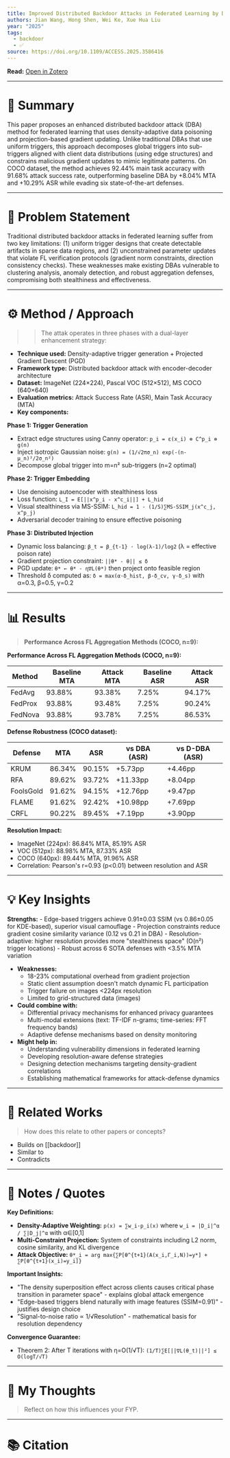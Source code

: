 ```yaml
---
title: Improved Distributed Backdoor Attacks in Federated Learning by Density-Adaptive Data Poisoning and Projection-Based Gradient Updating
authors: Jian Wang, Hong Shen, Wei Ke, Xue Hua Liu
year: "2025"
tags:
  - backdoor
  - ✅
source: https://doi.org/10.1109/ACCESS.2025.3586416
---
```

**Read:** [Open in Zotero](zotero://select/items/2_BXPYGPNE)

---

# 🧠 Summary
This paper proposes an enhanced distributed backdoor attack (DBA) method for federated learning that uses density-adaptive data poisoning and projection-based gradient updating. Unlike traditional DBAs that use uniform triggers, this approach decomposes global triggers into sub-triggers aligned with client data distributions (using edge structures) and constrains malicious gradient updates to mimic legitimate patterns. On COCO dataset, the method achieves 92.44% main task accuracy with 91.68% attack success rate, outperforming baseline DBA by +8.04% MTA and +10.29% ASR while evading six state-of-the-art defenses.


---

# 🎯 Problem Statement
Traditional distributed backdoor attacks in federated learning suffer from two key limitations: (1) uniform trigger designs that create detectable artifacts in sparse data regions, and (2) unconstrained parameter updates that violate FL verification protocols (gradient norm constraints, direction consistency checks). These weaknesses make existing DBAs vulnerable to clustering analysis, anomaly detection, and robust aggregation defenses, compromising both stealthiness and effectiveness.

---

# ⚙️ Method / Approach
>>The attak operates in three phases with a dual-layer enhancement strategy:

- **Technique used:** Density-adaptive trigger generation + Projected Gradient Descent (PGD)
- **Framework type:** Distributed backdoor attack with encoder-decoder architecture
- **Dataset:** ImageNet (224×224), Pascal VOC (512×512), MS COCO (640×640)
- **Evaluation metrics:** Attack Success Rate (ASR), Main Task Accuracy (MTA)
- **Key components:**

**Phase 1: Trigger Generation**

- Extract edge structures using Canny operator: `p_i = ε(x_i) ⊗ C^p_i ⊗ g(n)`
- Inject isotropic Gaussian noise: `g(n) = (1/√2πσ_n) exp(-(n-μ_n)²/2σ_n²)`
- Decompose global trigger into m=n² sub-triggers (n=2 optimal)

**Phase 2: Trigger Embedding**

- Use denoising autoencoder with stealthiness loss
- Loss function: `L_I = E[||x^p_i - x^c_i||] + L_hid`
- Visual stealthiness via MS-SSIM: `L_hid = 1 - (1/S)∑MS-SSIM_j(x^c_j, x^p_j)`
- Adversarial decoder training to ensure effective poisoning

**Phase 3: Distributed Injection**

- Dynamic loss balancing: `β_t = β_{t-1} · log(λ-1)/log2` (λ = effective poison rate)
- Gradient projection constraint: `||θ* - θ|| ≤ δ`
- PGD update: `θ* ← θ* - η∇L(θ*)` then project onto feasible region
- Threshold δ computed as: `δ = max(α·δ_hist, β·δ_cv, γ·δ_s)` with α=0.3, β=0.5, γ=0.2

---

# 📊 Results

>**Performance Across FL Aggregation Methods (COCO, n=9):**

**Performance Across FL Aggregation Methods (COCO, n=9):**

|Method|Baseline MTA|Attack MTA|Baseline ASR|Attack ASR|
|---|---|---|---|---|
|FedAvg|93.88%|93.38%|7.25%|94.17%|
|FedProx|93.88%|93.48%|7.25%|90.24%|
|FedNova|93.88%|93.78%|7.25%|86.53%|

**Defense Robustness (COCO dataset):**

|Defense|MTA|ASR|vs DBA (ASR)|vs D-DBA (ASR)|
|---|---|---|---|---|
|KRUM|86.34%|90.15%|+5.73pp|+4.46pp|
|RFA|89.62%|93.72%|+11.33pp|+8.04pp|
|FoolsGold|91.62%|94.15%|+12.76pp|+9.47pp|
|FLAME|91.62%|92.42%|+10.98pp|+7.69pp|
|CRFL|90.22%|89.45%|+7.19pp|+3.90pp|
**Resolution Impact:**

- ImageNet (224px): 86.84% MTA, 85.19% ASR
- VOC (512px): 88.98% MTA, 87.33% ASR
- COCO (640px): 89.44% MTA, 91.96% ASR
- Correlation: Pearson's r=0.93 (p<0.01) between resolution and ASR

---

# 💡 Key Insights
**Strengths:**
    - Edge-based triggers achieve 0.91±0.03 SSIM (vs 0.86±0.05 for KDE-based), superior visual camouflage
    - Projection constraints reduce gradient cosine similarity variance (0.12 vs 0.21 in DBA)
    - Resolution-adaptive: higher resolution provides more "stealthiness space" (O(n²) trigger locations)
    - Robust across 6 SOTA defenses with <3.5% MTA variation
- **Weaknesses:**
    - 18-23% computational overhead from gradient projection
    - Static client assumption doesn't match dynamic FL participation
    - Trigger failure on images <224px resolution
    - Limited to grid-structured data (images)
- **Could combine with:**
    - Differential privacy mechanisms for enhanced privacy guarantees
    - Multi-modal extensions (text: TF-IDF n-grams; time-series: FFT frequency bands)
    - Adaptive defense mechanisms based on density monitoring
- **Might help in:**
    - Understanding vulnerability dimensions in federated learning
    - Developing resolution-aware defense strategies
    - Designing detection mechanisms targeting density-gradient correlations
    - Establishing mathematical frameworks for attack-defense dynamics

---

# 🧩 Related Works
> How does this relate to other papers or concepts?

- Builds on [[backdoor]]
- Similar to 
- Contradicts 

---

# 💬 Notes / Quotes

**Key Definitions:**

- **Density-Adaptive Weighting:** `p(x) = ∑w_i·p_i(x)` where `w_i = |D_i|^α / ∑|D_j|^α` with α∈[0,1]
- **Multi-Constraint Projection:** System of constraints including L2 norm, cosine similarity, and KL divergence
- **Attack Objective:** `θ*_i = arg max{∑P[θ^{t+1}(A(x_i,Γ_i,N))=y*] + ∑P[θ^{t+1}(x_i)=y_i]}`

**Important Insights:**

- "The density superposition effect across clients causes critical phase transition in parameter space" - explains global attack emergence
- "Edge-based triggers blend naturally with image features (SSIM=0.91)" - justifies design choice
- "Signal-to-noise ratio ∝ 1/√Resolution" - mathematical basis for resolution dependency

**Convergence Guarantee:**

- Theorem 2: After T iterations with η=O(1/√T): `(1/T)∑E[||∇L(θ_t)||²] ≤ O(logT/√T)`

---

# 🧠 My Thoughts
> Reflect on how this influences your FYP.


---

# 📚 Citation
>